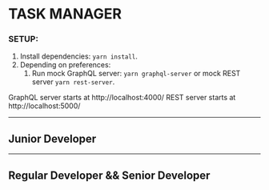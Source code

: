 # TASK MANAGER

### SETUP:

1. Install dependencies: `yarn install`.
2. Depending on preferences:
   1. Run mock GraphQL server: `yarn graphql-server` or mock REST server `yarn rest-server`.

GraphQL server starts at http://localhost:4000/
REST server starts at http://localhost:5000/

---
## Junior Developer



---

## Regular Developer && Senior Developer
